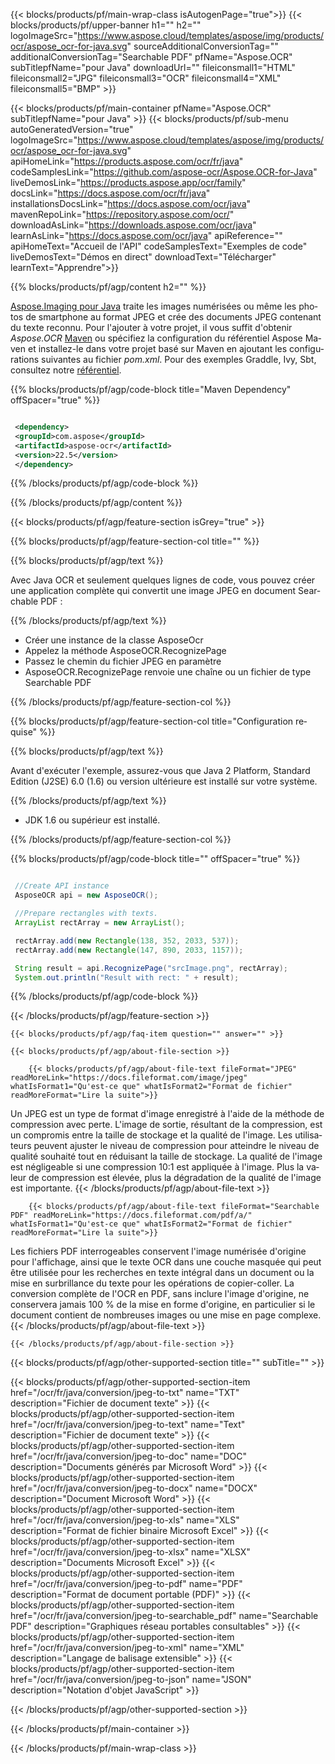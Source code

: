 ﻿---
title:  
weight: 3920
url: /fr/java/conversion/jpeg-to-searchable_pdf/ 
lang: fr
langdirlevel: 2
locales: ja,it,ru,de,es,fr,nl,id,lt,pl,pt,vi,tr,ko
description: Exemple de code pour la conversion Java JPEG vers Searchable PDF. Utilisez un exemple de code d'API pour la conversion par lots de fichiers JPEG en Searchable PDF dans n'importe quelle application Java Web ou de bureau.
---

{{< blocks/products/pf/main-wrap-class isAutogenPage="true">}}
{{< blocks/products/pf/upper-banner h1="" h2="" logoImageSrc="https://www.aspose.cloud/templates/aspose/img/products/ocr/aspose_ocr-for-java.svg" sourceAdditionalConversionTag="" additionalConversionTag="Searchable PDF" pfName="Aspose.OCR" subTitlepfName="pour Java" downloadUrl="" fileiconsmall1="HTML" fileiconsmall2="JPG" fileiconsmall3="OCR" fileiconsmall4="XML" fileiconsmall5="BMP" >}}


{{< blocks/products/pf/main-container pfName="Aspose.OCR" subTitlepfName="pour Java" >}}
{{< blocks/products/pf/sub-menu autoGeneratedVersion="true" logoImageSrc="https://www.aspose.cloud/templates/aspose/img/products/ocr/aspose_ocr-for-java.svg" apiHomeLink="https://products.aspose.com/ocr/fr/java" codeSamplesLink="https://github.com/aspose-ocr/Aspose.OCR-for-Java" liveDemosLink="https://products.aspose.app/ocr/family" docsLink="https://docs.aspose.com/ocr/fr/java" installationsDocsLink="https://docs.aspose.com/ocr/java" mavenRepoLink="https://repository.aspose.com/ocr/" downloadAsLink="https://downloads.aspose.com/ocr/java" learnAsLink="https://docs.aspose.com/ocr/java" apiReference="" apiHomeText="Accueil de l'API" codeSamplesText="Exemples de code" liveDemosText="Démos en direct" downloadText="Télécharger" learnText="Apprendre">}}

{{% blocks/products/pf/agp/content h2="" %}}



[Aspose.Imaging pour Java](https://products.aspose.com/imaging/java)
 traite les images numérisées ou même les photos de smartphone au format JPEG et crée des documents JPEG contenant du texte reconnu. Pour l'ajouter à votre projet, il vous suffit d'obtenir *Aspose.OCR*
[Maven](https://repository.aspose.com/webapp/#/artifacts/browse/tree/General/repo/com/aspose/aspose-imaging) ou spécifiez la configuration du référentiel Aspose Maven
et installez-le dans votre projet basé sur Maven en ajoutant les configurations suivantes au fichier _pom.xml_. Pour des exemples Graddle, Ivy, Sbt, consultez notre [référentiel](https://repository.aspose.com/ocr/).

{{% blocks/products/pf/agp/code-block title="Maven Dependency" offSpacer="true" %}}

```xml

 <dependency>
 <groupId>com.aspose</groupId>
 <artifactId>aspose-ocr</artifactId>
 <version>22.5</version>
 </dependency>

```

{{% /blocks/products/pf/agp/code-block %}}

{{% /blocks/products/pf/agp/content %}}

{{< blocks/products/pf/agp/feature-section isGrey="true" >}}

{{% blocks/products/pf/agp/feature-section-col title="" %}}

{{% blocks/products/pf/agp/text %}}

Avec Java OCR et seulement quelques lignes de code, vous pouvez créer une application complète qui convertit une image JPEG en document Searchable PDF :

{{% /blocks/products/pf/agp/text %}}

+ Créer une instance de la classe AsposeOcr
+ Appelez la méthode AsposeOCR.RecognizePage
+ Passez le chemin du fichier JPEG en paramètre
+ AsposeOCR.RecognizePage renvoie une chaîne ou un fichier de type Searchable PDF

{{% /blocks/products/pf/agp/feature-section-col %}}

{{% blocks/products/pf/agp/feature-section-col title="Configuration requise" %}}

{{% blocks/products/pf/agp/text %}}

Avant d'exécuter l'exemple, assurez-vous que Java 2 Platform, Standard Edition (J2SE) 6.0 (1.6) ou version ultérieure est installé sur votre système.

{{% /blocks/products/pf/agp/text %}}

- JDK 1.6 ou supérieur est installé.

{{% /blocks/products/pf/agp/feature-section-col %}}

{{% blocks/products/pf/agp/code-block title="" offSpacer="true" %}}

```java

 //Create API instance
 AsposeOCR api = new AsposeOCR();

 //Prepare rectangles with texts.
 ArrayList rectArray = new ArrayList();

 rectArray.add(new Rectangle(138, 352, 2033, 537));
 rectArray.add(new Rectangle(147, 890, 2033, 1157));

 String result = api.RecognizePage("srcImage.png", rectArray);
 System.out.println("Result with rect: " + result);

```

{{% /blocks/products/pf/agp/code-block %}}

{{< /blocks/products/pf/agp/feature-section >}}

    {{< blocks/products/pf/agp/faq-item question="" answer="" >}}

    {{< blocks/products/pf/agp/about-file-section >}}
       
        {{< blocks/products/pf/agp/about-file-text fileFormat="JPEG" readMoreLink="https://docs.fileformat.com/image/jpeg" whatIsFormat1="Qu'est-ce que" whatIsFormat2="Format de fichier" readMoreFormat="Lire la suite">}}
Un JPEG est un type de format d'image enregistré à l'aide de la méthode de compression avec perte. L'image de sortie, résultant de la compression, est un compromis entre la taille de stockage et la qualité de l'image. Les utilisateurs peuvent ajuster le niveau de compression pour atteindre le niveau de qualité souhaité tout en réduisant la taille de stockage. La qualité de l'image est négligeable si une compression 10:1 est appliquée à l'image. Plus la valeur de compression est élevée, plus la dégradation de la qualité de l'image est importante.
        {{< /blocks/products/pf/agp/about-file-text >}}

        {{< blocks/products/pf/agp/about-file-text fileFormat="Searchable PDF" readMoreLink="https://docs.fileformat.com/pdf/a/" whatIsFormat1="Qu'est-ce que" whatIsFormat2="Format de fichier" readMoreFormat="Lire la suite">}}
Les fichiers PDF interrogeables conservent l'image numérisée d'origine pour l'affichage, ainsi que le texte OCR dans une couche masquée qui peut être utilisée pour les recherches en texte intégral dans un document ou la mise en surbrillance du texte pour les opérations de copier-coller.
La conversion complète de l'OCR en PDF, sans inclure l'image d'origine, ne conservera jamais 100 % de la mise en forme d'origine, en particulier si le document contient de nombreuses images ou une mise en page complexe.
        {{< /blocks/products/pf/agp/about-file-text >}}

    {{< /blocks/products/pf/agp/about-file-section >}}

<!-- aboutfile Ends -->

{{< blocks/products/pf/agp/other-supported-section title="" subTitle="" >}}

{{< blocks/products/pf/agp/other-supported-section-item href="/ocr/fr/java/conversion/jpeg-to-txt" name="TXT" description="Fichier de document texte" >}}
{{< blocks/products/pf/agp/other-supported-section-item href="/ocr/fr/java/conversion/jpeg-to-text" name="Text" description="Fichier de document texte" >}}
{{< blocks/products/pf/agp/other-supported-section-item href="/ocr/fr/java/conversion/jpeg-to-doc" name="DOC" description="Documents générés par Microsoft Word" >}}
{{< blocks/products/pf/agp/other-supported-section-item href="/ocr/fr/java/conversion/jpeg-to-docx" name="DOCX" description="Document Microsoft Word" >}}
{{< blocks/products/pf/agp/other-supported-section-item href="/ocr/fr/java/conversion/jpeg-to-xls" name="XLS" description="Format de fichier binaire Microsoft Excel" >}}
{{< blocks/products/pf/agp/other-supported-section-item href="/ocr/fr/java/conversion/jpeg-to-xlsx" name="XLSX" description="Documents Microsoft Excel" >}}
{{< blocks/products/pf/agp/other-supported-section-item href="/ocr/fr/java/conversion/jpeg-to-pdf" name="PDF" description="Format de document portable (PDF)" >}}
{{< blocks/products/pf/agp/other-supported-section-item href="/ocr/fr/java/conversion/jpeg-to-searchable_pdf" name="Searchable PDF" description="Graphiques réseau portables consultables" >}}
{{< blocks/products/pf/agp/other-supported-section-item href="/ocr/fr/java/conversion/jpeg-to-xml" name="XML" description="Langage de balisage extensible" >}}
{{< blocks/products/pf/agp/other-supported-section-item href="/ocr/fr/java/conversion/jpeg-to-json" name="JSON" description="Notation d'objet JavaScript" >}}

{{< /blocks/products/pf/agp/other-supported-section >}}

{{< /blocks/products/pf/main-container >}}
    
{{< /blocks/products/pf/main-wrap-class >}}
